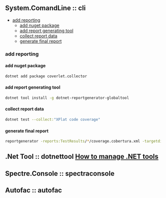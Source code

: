 ## System.ComandLine :: cli

- [add reporting](#add-reporting)
  - [add nuget package](#add-nuget-package)
  - [add report generating tool](#add-report-generating-tool)
  - [collect report data](#collect-report-data)
  - [generate final report](#generate-final-report)

### add reporting

#### add nuget package

```bash
dotnet add package coverlet.collector
```

#### add report generating tool

```bash
dotnet tool install -g dotnet-reportgenerator-globaltool
```

#### collect report data

```bash
dotnet test --collect:"XPlat code coverage"
```

#### generate final report

```bash
reportgenerator -reports:TestResults/*/coverage.cobertura.xml -targetdir:result.coverage
```

## .Net Tool :: dotnettool [How to manage .NET tools](https://learn.microsoft.com/en-us/dotnet/core/tools/global-tools)

## Spectre.Console :: spectraconsole

## Autofac :: autofac